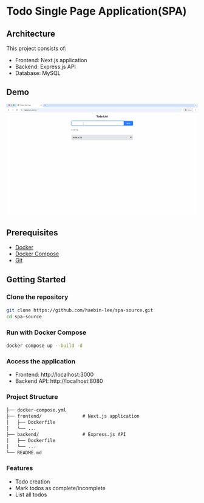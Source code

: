# Todo Single Page Application(SPA)

## Architecture

This project consists of:

- Frontend: Next.js application
- Backend: Express.js API
- Database: MySQL

## Demo

![Todo App Demo](./assets/demo.gif)

## Prerequisites

- [Docker](https://www.docker.com/get-started)
- [Docker Compose](https://docs.docker.com/compose/install/)
- [Git](https://git-scm.com/downloads)

## Getting Started

### Clone the repository

```bash
git clone https://github.com/haebin-lee/spa-source.git
cd spa-source
```

### Run with Docker Compose

```bash
docker compose up --build -d
```

### Access the application

- Frontend: http://localhost:3000
- Backend API: http://localhost:8080

### Project Structure

```
├── docker-compose.yml
├── frontend/               # Next.js application
│   ├── Dockerfile
│   └── ...
├── backend/                # Express.js API
│   ├── Dockerfile
│   └── ...
└── README.md
```

### Features

- Todo creation
- Mark todos as complete/incomplete
- List all todos
